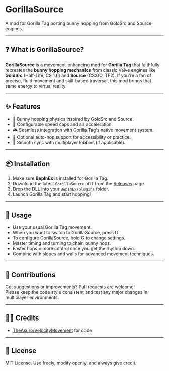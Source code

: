 ﻿# GorillaSource  
A mod for Gorilla Tag porting bunny hopping from GoldSrc and Source engines.

---

## ❓ What is GorillaSource?

**GorillaSource** is a movement-enhancing mod for **Gorilla Tag** that faithfully recreates the **bunny hopping mechanics** from classic Valve engines like **GoldSrc** (Half-Life, CS 1.6) and **Source** (CS:GO, TF2). If you're a fan of precise, fluid movement and skill-based traversal, this mod brings that same energy to virtual reality.

---

## ✨ Features

- 🐇 Bunny hopping physics inspired by GoldSrc and Source.
- 🔧 Configurable speed caps and air acceleration.
- 🎮 Seamless integration with Gorilla Tag's native movement system.
- 🧠 Optional auto-hop support for accessibility or practice.
- 🔄 Smooth sync with multiplayer lobbies (if applicable).

---

## 📦 Installation

1. Make sure **BepInEx** is installed for Gorilla Tag.
2. Download the latest `GorillaSource.dll` from the [Releases](https://github.com/GorillaSource/releases) page.
3. Drop the DLL into your `BepInEx/plugins` folder.
4. Launch Gorilla Tag and start hopping!

---

## 🚀 Usage

- Use your usual Gorilla Tag movement.
- When you want to switch to GorillaSource, press G.
- To configure GorillaSource, hold G to change settings.
- Master timing and turning to chain bunny hops.
- Faster hops = more control once you get the rhythm down.
- Combine with slopes and walls for advanced movement techniques.

---

## 🤝 Contributions

Got suggestions or improvements? Pull requests are welcome!  
Please keep the code style consistent and test any major changes in multiplayer environments.

---

## 🧑‍💻 Credits

- [TheAsuro/VelocityMovement](https://github.com/TheAsuro/VelocityMovement) for code 

---

## 📜 License

MIT License. Use freely, modify openly, and always give credit.